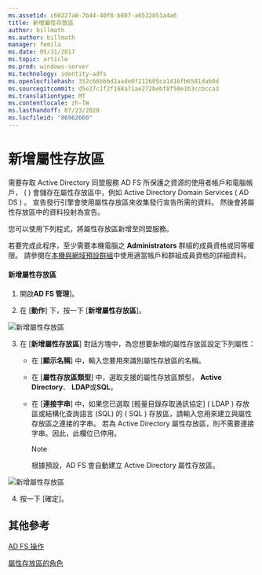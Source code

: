 ```yaml
---
ms.assetid: c60227a8-7b44-40f8-b807-a6532851a4a6
title: 新增屬性存放區
author: billmath
ms.author: billmath
manager: femila
ms.date: 05/31/2017
ms.topic: article
ms.prod: windows-server
ms.technology: identity-adfs
ms.openlocfilehash: 352c66bbbd2aade0f212605ca1416fb6581dab0d
ms.sourcegitcommit: d5e27c1f2f168a71ae272bebf8f50e1b3ccbcca3
ms.translationtype: MT
ms.contentlocale: zh-TW
ms.lasthandoff: 07/23/2020
ms.locfileid: "86962660"
---
```

# <a name="add-an-attribute-store"></a>新增屬性存放區


需要存取 Active Directory 同盟服務 AD FS 所保護之資源的使用者帳戶和電腦帳戶， \( \) 會儲存在屬性存放區中，例如 Active Directory Domain Services \( AD DS \) 。 宣告發行引擎會使用屬性存放區來收集發行宣告所需的資料。 然後會將屬性存放區中的資料投射為宣告。  
  
您可以使用下列程式，將屬性存放區新增至同盟服務。  
  
若要完成此程序，至少需要本機電腦之 **Administrators** 群組的成員資格或同等權限。  請參閱在[本機與網域預設群組](https://go.microsoft.com/fwlink/?LinkId=83477)中使用適當帳戶和群組成員資格的詳細資料。   
  
#### <a name="to-add-an-attribute-store"></a>新增屬性存放區  
  
1.  開啟**AD FS 管理**]。  
  
2.  在 [**動作**] 下，按一下 [**新增屬性存放區**]。  

![新增屬性存放區](media/Add-an-Attribute-Store/addstore1.PNG)
  
3. 在 [**新增屬性存放區**] 對話方塊中，為您想要新增的屬性存放區設定下列屬性：  
  
   -   在 [**顯示名稱**] 中，輸入您要用來識別屬性存放區的名稱。  
  
   -   在 [**屬性存放區類型**] 中，選取支援的屬性存放區類型， **Active Directory**、 **LDAP**或**SQL**。  
  
   -   在 [**連接字串**] 中，如果您已選取 [輕量目錄存取通訊協定] \( LDAP \) 存放區或結構化查詢語言 (SQL) 的 \( SQL \) 存放區，請輸入您用來建立與屬性存放區之連接的字串。 若為 Active Directory 屬性存放區，則不需要連接字串。因此，此欄位已停用。  
  
       > [!NOTE]  
       > 根據預設，AD FS 會自動建立 Active Directory 屬性存放區。  
 
![新增屬性存放區](media/Add-an-Attribute-Store/addstore2.PNG) 

4. 按一下 [確定]。  
  
## <a name="additional-references"></a>其他參考  

[AD FS 操作](../ad-fs-operations.md)
  
[屬性存放區的角色](../../ad-fs/technical-reference/The-Role-of-Attribute-Stores.md)  
